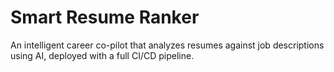 # Smart Resume Ranker

An intelligent career co-pilot that analyzes resumes against job descriptions using AI, deployed with a full CI/CD pipeline.